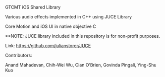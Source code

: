 GTCMT iOS Shared Library

Various audio effects implemented in C++ using JUCE Library

Core Motion and iOS UI in native objective C

**NOTE: JUCE library included in this repository is for non-profit purposes.

Link: https://github.com/julianstorer/JUCE


Contributors:

Anand Mahadevan, Chih-Wei Wu, Cian O’Brien, Govinda Pingali, Ying-Shu Kuo